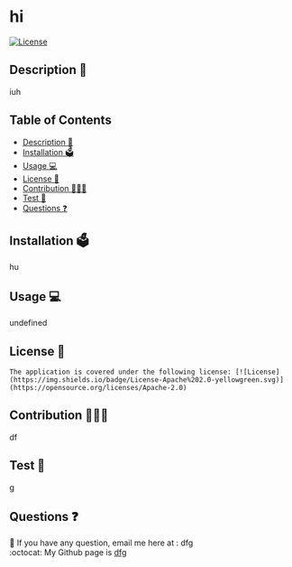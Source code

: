 # hi
    
  [![License](https://img.shields.io/badge/License-Apache%202.0-yellowgreen.svg)](https://opensource.org/licenses/Apache-2.0)
## Description 📝 
  iuh
## Table of Contents
  - [Description 📝](#description-)
  - [Installation 🗳](#installation-)
  - [Usage 💻](#usage-)
  - [License 🚀](#license-)
  - [Contribution 👩🏻‍💻](#contribution-)
  - [Test 🧩](#test-)
  - [Questions ❓](#questions-)
## Installation 🗳 
  hu
## Usage 💻 
  undefined
## License 🚀
  
    The application is covered under the following license: [![License](https://img.shields.io/badge/License-Apache%202.0-yellowgreen.svg)](https://opensource.org/licenses/Apache-2.0)
      
## Contribution 👩🏻‍💻 
  df
## Test 🧩
  g
## Questions ❓
📩 If you have any question, email me here at : dfg<br/>
:octocat: My Github page is [dfg](https://github.com/dfg)


